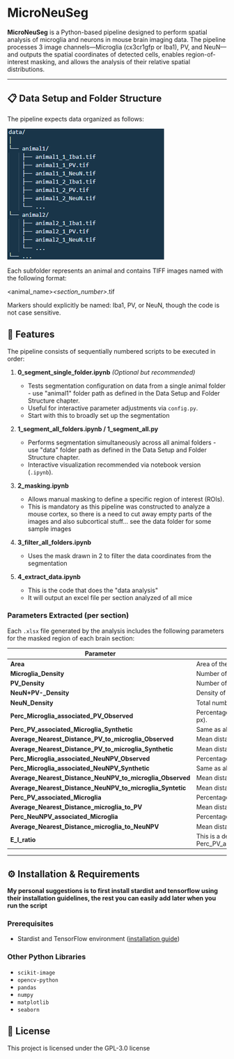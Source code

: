 # MicroNeuSeg

**MicroNeuSeg** is a Python-based pipeline designed to perform spatial analysis of microglia and neurons in mouse brain imaging data. The pipeline processes 3 image channels—Microglia (cx3cr1gfp or Iba1), PV, and NeuN—and outputs the spatial coordinates of detected cells, enables region-of-interest masking, and allows the analysis of their relative spatial distributions.

---

## 📋 Data Setup and Folder Structure

The pipeline expects data organized as follows:

![alt text](./image.png)

Each subfolder represents an animal and contains TIFF images named with the following format:

<animal_name>_<section_number>_<marker>.tif

Markers should explicitly be named: Iba1, PV, or NeuN, though the code is not case sensitive.

## 🚀 Features

The pipeline consists of sequentially numbered scripts to be executed in order:

1. **0_segment_single_folder.ipynb** *(Optional but recommended)*
   - Tests segmentation configuration on data from a single animal folder - use "animal1" folder path as defined in the Data Setup and Folder Structure chapter.
   - Useful for interactive parameter adjustments via `config.py`.
   - Start with this to broadly set up the segmentation

2. **1_segment_all_folders.ipynb / 1_segment_all.py**
   - Performs segmentation simultaneously across all animal folders - use "data" folder path as defined in the Data Setup and Folder Structure chapter.
   - Interactive visualization recommended via notebook version (`.ipynb`).

3. **2_masking.ipynb**
   - Allows manual masking to define a specific region of interest (ROIs).
   - This is mandatory as this pipeline was constructed to analyze a mouse cortex, so there is a need to cut away empty parts of the images and also subcortical stuff... see the data folder for some sample images

4. **3_filter_all_folders.ipynb** 
   - Uses the mask drawn in 2 to filter the data coordinates from the segmentation

5. **4_extract_data.ipynb** 
   - This is the code that does the "data analysis"
   - It will output an excel file per section analyzed of all mice
   
### Parameters Extracted (per section)

Each `.xlsx` file generated by the analysis includes the following parameters for the masked region of each brain section:

| Parameter | Description |
|----------|-------------|
| **Area** | Area of the manually defined region of interest (ROI) in mm². |
| **Microglia_Density** | Number of Iba1⁺ microglia per mm² within the ROI. |
| **PV_Density** | Number of PV⁺ interneurons per mm² within the ROI. |
| **NeuN+PV-_Density** | Density of NeuN⁺ PV⁻ cells. |
| **NeuN_Density** | Total number of NeuN⁺ neurons per mm². |
| **Perc_Microglia_associated_PV_Observed** | Percentage of PV⁺ cells with at least one microglia within the specified threshold distance (e.g., 15 px). |
| **Perc_PV_associated_Microglia_Synthetic** | Same as above, but using a synthetic distribution of microglia to test for spatial association. |
| **Average_Nearest_Distance_PV_to_microglia_Observed** | Mean distance (in µm) between each PV⁺ cell and its closest microglia. |
| **Average_Nearest_Distance_PV_to_microglia_Synthetic** | Mean distance (in µm) for the same analysis using synthetic microglia coordinates. |
| **Perc_Microglia_associated_NeuNPV_Observed** | Percentage of NeuN⁺PV⁻ cells with at least one microglia within threshold. |
| **Perc_Microglia_associated_NeuNPV_Synthetic** | Same as above, with synthetic microglia coordinates. |
| **Average_Nearest_Distance_NeuNPV_to_microglia_Observed** | Mean distance (in µm) between each NeuN⁺PV⁻ cell and its closest microglia. |
| **Average_Nearest_Distance_NeuNPV_to_microglia_Syntetic** | Mean distance (in µm) for the same using bootstrapped coordinates. |
| **Perc_PV_associated_Microglia** | Percentage of Iba1⁺ cells that are close (within threshold) to at least one PV⁺ cell. |
| **Average_Nearest_Distance_microglia_to_PV** | Mean distance (in µm) between Iba1⁺ cells and their closest PV⁺ cell. |
| **Perc_NeuNPV_associated_Microglia** | Percentage of Iba1⁺ cells close to at least one NeuN⁺PV⁻ cell. |
| **Average_Nearest_Distance_microglia_to_NeuNPV** | Mean distance (in µm) between Iba1⁺ cells and their closest NeuN⁺PV⁻ cell. |
| **E_I_ratio** | This is a derivative parameters which is (Perc_NeuNPV_associated_Microglia-Perc_PV_associated_Microglia)/(Perc_NeuNPV_associated_Microglia+Perc_PV_associated_Microglia) |

---

## ⚙️ Installation & Requirements
**My personal suggestions is to first install stardist and tensorflow using their installation guidelines, the rest you can easily add later when you run the script**

### Prerequisites

- Stardist and TensorFlow environment ([installation guide](https://github.com/stardist/stardist))

### Other Python Libraries

- `scikit-image`
- `opencv-python`
- `pandas`
- `numpy`
- `matplotlib`
- `seaborn`

## 📄 License
This project is licensed under the GPL-3.0 license
